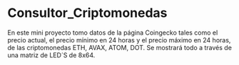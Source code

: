 # Consultor_Criptomonedas
En este mini proyecto tomo datos de la página Coingecko  tales como el precio actual, el precio mínimo en 24 horas y el precio máximo en 24 horas, de las criptomonedas ETH, AVAX, ATOM, DOT. Se mostrará todo a través de una matriz de LED´S de 8x64.
